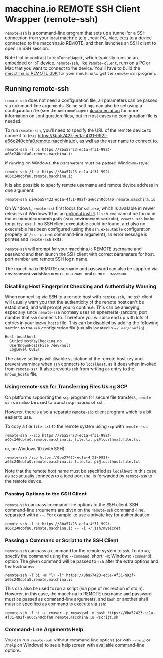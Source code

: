# macchina.io REMOTE SSH Client Wrapper (remote-ssh)

`remote-ssh` is a command-line program that sets up a tunnel for a SSH connection from your
local machine (e.g., your PC, Mac, etc.) to a device connected to the macchina.io
REMOTE, and then launches an SSH client to open an SSH session.

Note that in contrast to `WebTunnelAgent`, which typically runs on an embedded or IoT
device, `remote-ssh`, like `remote-client`, runs on a PC or Mac that you want to connect to the
device. You'll have to build the [macchina.io REMOTE SDK](../../README.md)
for your machine to get the `remote-ssh` program.

## Running remote-ssh

`remote-ssh` does not need a configuration file, all parameters can be passed
via command-line arguments. Some settings can also be set using a configuration file
(see the `WebTunnelAgent` [documentation](../WebTunnelAgent/README.md) for more
information on configuration files), but in most cases no configuration file is needed.

To run `remote-ssh`, you'll need to specify the URL of the remote device to connect
to (e.g. https://8ba57423-ec1a-4f31-992f-a66c240cbfa0.remote.macchina.io), as well as the
user name to connect to.

```
remote-ssh -l pi https://8ba57423-ec1a-4f31-992f-a66c240cbfa0.remote.macchina.io
```

If running on Windows, the parameters must be passed Windows-style:

```
remote-ssh /l pi https://8ba57423-ec1a-4f31-992f-a66c240cbfa0.remote.macchina.io
```

It is also possible to specify remote username and remote device address in one argument:

```
remote-ssh pi@8ba57423-ec1a-4f31-992f-a66c240cbfa0.remote.macchina.io
```

On Windows, `remote-ssh` first looks for `ssh.exe`, which is
available in newer releases of Windows 10 as an
[optional install](https://docs.microsoft.com/en-us/windows-server/administration/openssh/openssh_install_firstuse).
If `ssh.exe` cannot be found in the executables search path (`PATH` environment variable),
`remote-ssh` looks for `putty.exe`. If no SSH client executable could be found, and also
no executable has been configured (using the `ssh.executable` configuration property
or `/ssh-client` command-line argument), an error message is printed and
`remote-ssh` exits.

`remote-ssh` will prompt for your macchina.io REMOTE username and password and
then launch the SSH client with correct parameters for host, port number and
remote SSH login name.

The macchina.io REMOTE username and password can also be supplied via environment
variables `REMOTE_USERNAME` and `REMOTE_PASSWORD`.

### Disabling Host Fingerprint Checking and Authenticity Warning

When connecting via SSH to a remote host with `remote-ssh`, the `ssh` client will
usually warn you that the authenticity of the remote host can't be established, and
will prompt you to continue. This can be annoying, especially since `remote-ssh`
normally uses an ephemeral (random) port number that `ssh` connects to. Therefore
you will also end up with lots of entries in your `known_hosts` file.
This can be disabled by adding the following section to the `ssh` configuration
file (usually located in `~/.ssh/config`):

```
Host localhost
  StrictHostKeyChecking no
  UserKnownHostsFile /dev/null
  LogLevel QUIET
```

The above settings will disable validation of the remote host key and prevent warnings
when `ssh` connects to `localhost`, as it does when invoked from `remote-ssh`.
It also prevents `ssh` from writing an entry to the `known_hosts` file.

### Using remote-ssh for Transferring Files Using SCP

On platforms supporting the `scp` program for secure file transfers, `remote-ssh`
can also be used to launch `scp` instead of `ssh`.

However, there's also a separate [`remote-scp`](../WebTunnelSCP/README.md)
client program which is a bit easier to use.

To copy a file `file.txt` to the remote system using `scp` with `remote-ssh`:

```
remote-ssh --scp https://8ba57423-ec1a-4f31-992f-a66c240cbfa0.remote.macchina.io file.txt pi@localhost:file.txt
```

or, on Windows 10 (with SSH):

```
remote-ssh /scp https://8ba57423-ec1a-4f31-992f-a66c240cbfa0.remote.macchina.io file.txt pi@localhost:file.txt
```

Note that the remote host name must be specified as `localhost` in this case, as
`scp` actually connects to a local port that is forwarded by `remote-ssh` to the
remote device.

### Passing Options to the SSH Client

`remote-ssh` can pass command-line options to the SSH client. SSH command-line arguments
are given on the `remote-ssh` command-line, separated with a `--`. For example, to use
a private key for authentication:

```
remote-ssh -l pi https://8ba57423-ec1a-4f31-992f-a66c240cbfa0.remote.macchina.io -- -i ~/.ssh/mysecret
```

### Passing a Command or Script to the SSH Client

`remote-ssh` can pass a command for the remote system to `ssh`.
To do so, specify the command using the `--command` (short: `-m`; Windows: `/command`) option.
The given command will be passed to `ssh` after the extra options and the hostname:

```
remote-ssh -l pi -m "ls -l" https://8ba57423-ec1a-4f31-992f-a66c240cbfa0.remote.macchina.io
```

This can also be used to run a script (via pipe of redirection of stdin).
However, in this case, the macchina.io REMOTE username and password must be passed as
command-line arguments, and `bash` or another shell must be specified as command to execute via `ssh`:

```
remote-ssh -l pi -u rmuser -p rmpasswd -m bash https://8ba57423-ec1a-4f31-992f-a66c240cbfa0.remote.macchina.io <script.sh
```

### Command-Line Arguments Help

You can run `remote-ssh` without command-line options (or with `--help`
or `/help` on Windows) to see a help screen with available command-line options.
